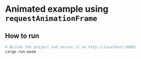 # Animated example using `requestAnimationFrame`
## How to run 

```sh
# Builds the project and serves it on http://localhost:8000/
cargo run-wasm
```
